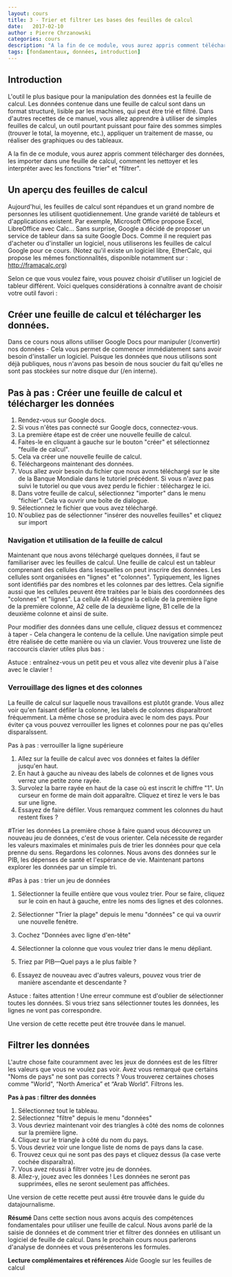 ```yaml
---
layout: cours
title: 3 - Trier et filtrer Les bases des feuilles de calcul
date:   2017-02-10
author : Pierre Chrzanowski	
categories: cours
description: "A la fin de ce module, vous aurez appris comment télécharger des données, les importer dans une feuille de calcul, comment les nettoyer et les interpréter avec les fonctions trier et filtrer."
tags: [fondamentaux, données, introduction]
---
```


## Introduction

L'outil le plus basique pour la manipulation des données est la feuille de calcul. Les données contenue dans une feuille de calcul sont dans un format structuré, lisible par les machines, qui peut être trié et filtré. Dans d'autres recettes de ce manuel, vous allez apprendre à utiliser de simples feuilles de calcul, un outil pourtant puissant pour faire des sommes simples (trouver le total, la moyenne, etc.), appliquer un traitement de masse, ou réaliser des graphiques ou des tableaux. 

A la fin de ce module, vous aurez appris comment télécharger des données, les importer dans une feuille de calcul, comment les nettoyer et les interpréter avec les fonctions "trier" et "filtrer". 

## Un aperçu des feuilles de calcul

Aujourd'hui, les feuilles de calcul sont répandues et un grand nombre de personnes les utilisent quotidiennement. Une grande variété de tableurs et d'applications existent. Par exemple, Microsoft Office propose Excel, LibreOffice avec Calc… Sans surprise, Google a décidé de proposer un service de tableur dans sa suite Google Docs. Comme il ne requiert pas d'acheter ou d'installer un logiciel, nous utiliserons les feuilles de calcul Google pour ce cours. (Notez qu'il existe un logiciel libre, EtherCalc, qui propose les mêmes fonctionnalités, disponible notamment sur : http://framacalc.org)

Selon ce que vous voulez faire, vous pouvez choisir d'utiliser un logiciel de tableur différent. Voici quelques considérations à connaître avant de choisir votre outil favori : 

## Créer une feuille de calcul et télécharger les données.
Dans ce cours nous allons utiliser Google Docs pour manipuler (/convertir) nos données - Cela vous permet de commencer immédiatement sans avoir besoin d'installer un logiciel. Puisque les données que nous utilisons sont déjà publiques, nous n'avons pas besoin de nous soucier du fait qu'elles ne sont pas stockées sur notre disque dur (/en interne).
 

## Pas à pas : Créer une feuille de calcul et télécharger les données

1. Rendez-vous sur Google docs.
2. Si vous n'êtes pas connecté sur Google docs, connectez-vous.
3. La première étape est de créer une nouvelle feuille de calcul.
4. Faites-le en cliquant à gauche sur le bouton "créer" et sélectionnez "feuille de calcul". 
5. Cela va créer une nouvelle feuille de calcul.
6. Téléchargeons maintenant des données.
7. Vous allez avoir besoin du fichier que nous avons téléchargé sur le site de la Banque Mondiale dans le tutoriel précédent. Si vous n'avez pas suivi le tutoriel ou que vous avez perdu le fichier : téléchargez le ici.
8. Dans votre feuille de calcul, sélectionnez "importer" dans le menu "fichier". Cela va ouvrir une boîte de dialogue.
9. Sélectionnez le fichier que vous avez téléchargé.
10. N'oubliez pas de sélectionner "insérer des nouvelles feuilles" et cliquez sur import 

### Navigation et utilisation de la feuille de calcul

Maintenant que nous avons téléchargé quelques données, il faut se familiariser avec les feuilles de calcul. Une feuille de calcul est un tableur comprenant des cellules dans lesquelles on peut inscrire des données. Les cellules sont organisées en "lignes" et "colonnes". Typiquement, les lignes sont identifiés par des nombres et les colonnes par des lettres. Cela signifie aussi que les cellules peuvent être traitées par le biais des coordonnées des "colonnes" et "lignes". La cellule A1 désigne la cellule de la première ligne de la première colonne, A2 celle de la deuxième ligne, B1 celle de la deuxième colonne et ainsi de suite.

Pour modifier des données dans une cellule, cliquez dessus et commencez à taper - Cela changera le contenu de la cellule. Une navigation simple peut être réalisée de cette manière ou via un clavier. 
Vous trouverez une liste de raccourcis clavier utiles plus bas :

Astuce : entraînez-vous un petit peu et vous allez vite devenir plus à l'aise avec le clavier !

### Verrouillage des lignes et des colonnes

La feuille de calcul sur laquelle nous travaillons est plutôt grande. Vous allez voir qu'en faisant défiler la colonne, les labels de colonnes disparaîtront fréquemment. La même chose se produira avec le nom des pays. Pour éviter ça vous pouvez verrouiller les lignes et colonnes pour ne pas qu'elles disparaîssent. 

Pas à pas : verrouiller la ligne supérieure

1. Allez sur la feuille de calcul avec vos données et faites la défiler jusqu'en haut.
2. En haut à gauche au niveau des labels de colonnes et de lignes vous verrez une petite zone rayée.
3. Survolez la barre rayée en haut de la case où est inscrit le chiffre "1". Un curseur en forme de main doit apparaître. Cliquez et tirez le vers le bas sur une ligne.
4. Essayez de faire défiler. Vous remarquez comment les colonnes du haut restent fixes ?

#Trier les données
La première chose à faire quand vous découvrez un nouveau jeu de données, c'est de vous orienter. Cela nécessite de regarder les valeurs maximales et minimales puis de trier les données pour que cela prenne du sens. Regardons les colonnes. Nous avons des données sur le PIB, les dépenses de santé et l'espérance de vie. Maintenant partons explorer les données par un simple tri. 

#Pas à pas : trier un jeu de données
1. Sélectionner la feuille entière que vous voulez trier. Pour se faire, cliquez sur le coin en haut à gauche, entre les noms des lignes et des colonnes. 

2. Sélectionner "Trier la plage" depuis le menu "données" ce qui va ouvrir une nouvelle fenêtre. 
3. Cochez "Données avec ligne d'en-tête" 
4. Sélectionner la colonne que vous voulez trier dans le menu dépliant. 
5. Triez par PIB—Quel pays a le plus faible ? 
6. Essayez de nouveau avec d'autres valeurs, pouvez vous trier de manière ascendante et descendante ? 

Astuce : faites attention ! Une erreur commune est d'oublier de sélectionner toutes les données. Si vous triez sans sélectionner toutes les données, les lignes ne vont pas correspondre. 

Une version de cette recette peut être trouvée dans le manuel. 

## Filtrer les données

L'autre chose faite couramment avec les jeux de données est de les filtrer les valeurs que vous ne voulez pas voir. Avez vous remarqué que certains "Noms de pays" ne sont pas corrects ? Vous trouverez certaines choses comme "World",  “North America” et “Arab World”. Filtrons les. 

**Pas à pas : filtrer des données**

1. Sélectionnez tout le tableau. 
2. Sélectionnez "filtre" depuis le menu "données"
3. Vous devriez maintenant voir des triangles à côté des noms de colonnes sur la première ligne.
4. Cliquez sur le triangle à côté du nom du pays.
5. Vous devriez voir une longue liste de noms de pays dans la case.
6. Trouvez ceux qui ne sont pas des pays et cliquez dessus (la case verte cochée disparaîtra). 
7. Vous avez réussi à filtrer votre jeu de données.
8. Allez-y, jouez avec les données ! Les données ne seront pas supprimées, elles ne seront seulement pas affichées. 

Une version de cette recette peut aussi être trouvée dans le guide du datajournalisme.

**Résumé**
Dans cette section nous avons acquis des compétences fondamentales pour utiliser une feuille de calcul. Nous avons parlé de la saisie de données et de comment trier et filtrer des données en utilisant un logiciel de feuille de calcul. Dans le prochain cours nous parlerons d'analyse de données et vous présenterons les formules.

**Lecture complémentaires et références**
Aide Google sur les feuilles de calcul
